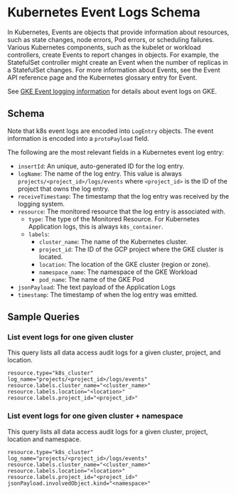 # Kubernetes Event Logs Schema

In Kubernetes, Events are objects that provide information about resources, such as state changes, node errors, Pod errors, or scheduling failures. Various Kubernetes components, such as the kubelet or workload controllers, create Events to report changes in objects. For example, the StatefulSet controller might create an Event when the number of replicas in a StatefulSet changes. For more information about Events, see the Event API reference page and the Kubernetes glossary entry for Event.

See [GKE Event logging information](https://cloud.google.com/kubernetes-engine/docs/how-to/view-logs#k8s-event-logs) for details about event logs on GKE.

## Schema

Note that k8s event logs are encoded into `LogEntry` objects. The event information is encoded into a `protoPayload` field.

The following are the most relevant fields in a Kubernetes event log entry:

- `insertId`: An unique, auto-generated ID for the log entry.
- `logName`: The name of the log entry. This value is always `projects/<project_id>/logs/events` where `<project_id>` is the ID of the project that owns the log entry.
- `receiveTimestamp`: The timestamp that the log entry was received by the logging system.
- `resource`: The monitored resource that the log entry is associated with.
  - `type`: The type of the Monitored Resource. For Kubernetes Application logs, this is always `k8s_container`.
  - `labels`:
    - `cluster_name`: The name of the Kubernetes cluster.
    - `project_id`: The ID of the GCP project where the GKE cluster is located.
    - `location`: The location of the GKE cluster (region or zone).
    - `namespace_name`: The namespace of the GKE Workload
    - `pod_name`: The name of the GKE Pod
- `jsonPayload`: The text payload of the Application Logs
- `timestamp`: The timestamp of when the log entry was emitted.

## Sample Queries

### List event logs for one given cluster

This query lists all data access audit logs for a given cluster, project, and location.

```lql
resource.type="k8s_cluster"
log_name="projects/<project_id>/logs/events"
resource.labels.cluster_name="<cluster_name>"
resource.labels.location="<location>"
resource.labels.project_id="<project_id>"
```

### List event logs for one given cluster + namespace

This query lists all data access audit logs for a given cluster, project, location and namespace.

```lql
resource.type="k8s_cluster"
log_name="projects/<project_id>/logs/events"
resource.labels.cluster_name="<cluster_name>"
resource.labels.location="<location>"
resource.labels.project_id="<project_id>"
jsonPayload.involvedObject.kind="<namespace>"
```

